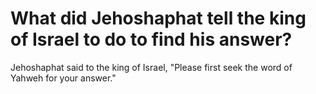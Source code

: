 # What did Jehoshaphat tell the king of Israel to do to find his answer?

Jehoshaphat said to the king of Israel, "Please first seek the word of Yahweh for your answer." 